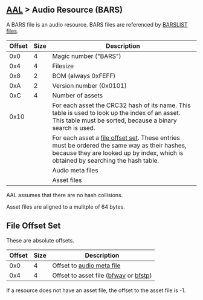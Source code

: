 ## [AAL](../../formats.md#aal) > Audio Resource (BARS)

A BARS file is an audio resource. BARS files are referenced by [BARSLIST files](./barslist.md).

| Offset | Size | Description |
| --- | --- | --- |
| 0x0 | 4 | Magic number ("BARS") |
| 0x4 | 4 | Filesize |
| 0x8 | 2 | BOM (always 0xFEFF) |
| 0xA | 2 | Version number (0x0101) |
| 0xC | 4 | Number of assets |
| 0x10 | | For each asset the CRC32 hash of its name. This table is used to look up the index of an asset. This table must be sorted, because a binary search is used. |
| | | For each asset a [file offset set](#file-offset-set). These entries must be ordered the same way as their hashes, because they are looked up by index, which is obtained by searching the hash table. |
| | | Audio meta files |
| | | Asset files |

AAL assumes that there are no hash collisions.

Asset files are aligned to a mulitple of 64 bytes.

## File Offset Set
These are absolute offsets.

| Offset | Size | Description |
| --- | --- | --- |
| 0x0 | 4 | Offset to [audio meta file](./bamta.md) |
| 0x4 | 4 | Offset to asset file ([bfwav](../nw/bfwav.md) or [bfstp](../nw/bfstp.md)) |

If a resource does not have an asset file, the offset to the asset file is -1.